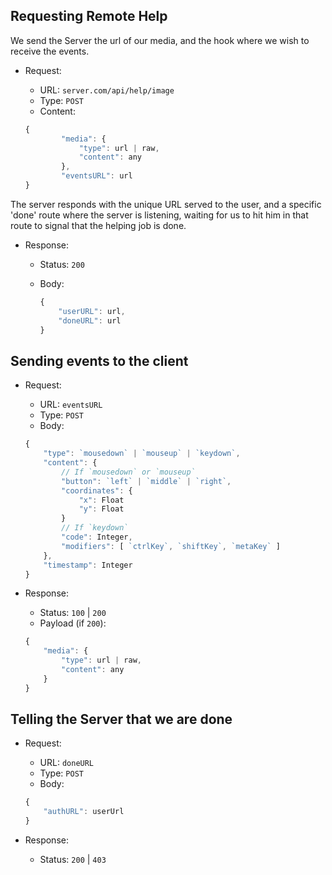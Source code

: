 ## Requesting Remote Help

We send the Server the url of our media,
and the hook where we wish to receive the events.

- Request:
    - URL: `server.com/api/help/image`
    - Type: `POST`
    - Content:

    ```javascript
    {
            "media": {
                "type": url | raw,
                "content": any
            },
            "eventsURL": url
    }
    ```

The server responds with the unique URL served to the user,
and a specific 'done' route where the server is listening,
waiting for us to hit him in that route
to signal that the helping job is done.

- Response:
    - Status: `200`
    - Body:

        ```javascript
        {
            "userURL": url,
            "doneURL": url
        }
        ```

## Sending events to the client

- Request:
    - URL: `eventsURL`
    - Type: `POST`
    - Body:

    ```javascript
    {
        "type": `mousedown` | `mouseup` | `keydown`,
        "content": {
            // If `mousedown` or `mouseup`
            "button": `left` | `middle` | `right`,
            "coordinates": {
                "x": Float
                "y": Float
            }
            // If `keydown`
            "code": Integer,
            "modifiers": [ `ctrlKey`, `shiftKey`, `metaKey` ]
        },
        "timestamp": Integer
    }
    ```

- Response:
    - Status: `100` | `200`
    - Payload (if `200`):
    
    ```javascript
    {
        "media": {
            "type": url | raw,
            "content": any
        }
    }
    ```

## Telling the Server that we are done

- Request:
    - URL: `doneURL`
    -  Type: `POST`
    -  Body:

    ```javascript
    {
        "authURL": userUrl
    }
    ```

- Response:
    - Status: `200` | `403`
